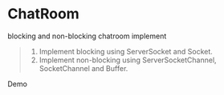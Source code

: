 # ChatRoom
blocking and non-blocking chatroom implement

> 1. Implement blocking using ServerSocket and Socket.
> 2. Implement non-blocking using ServerSocketChannel, SocketChannel and Buffer.

Demo
